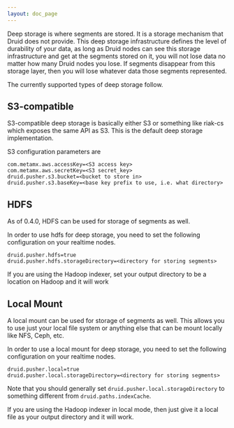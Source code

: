 ```yaml
---
layout: doc_page
---
```

Deep storage is where segments are stored.  It is a storage mechanism that Druid does not provide.  This deep storage infrastructure defines the level of durability of your data, as long as Druid nodes can see this storage infrastructure and get at the segments stored on it, you will not lose data no matter how many Druid nodes you lose.  If segments disappear from this storage layer, then you will lose whatever data those segments represented.

The currently supported types of deep storage follow.

## S3-compatible

S3-compatible deep storage is basically either S3 or something like riak-cs which exposes the same API as S3.  This is the default deep storage implementation.

S3 configuration parameters are

```
com.metamx.aws.accessKey=<S3 access key>
com.metamx.aws.secretKey=<S3 secret_key>
druid.pusher.s3.bucket=<bucket to store in>
druid.pusher.s3.baseKey=<base key prefix to use, i.e. what directory>
```

## HDFS

As of 0.4.0, HDFS can be used for storage of segments as well.  

In order to use hdfs for deep storage, you need to set the following configuration on your realtime nodes.

```
druid.pusher.hdfs=true
druid.pusher.hdfs.storageDirectory=<directory for storing segments>
```

If you are using the Hadoop indexer, set your output directory to be a location on Hadoop and it will work


## Local Mount

A local mount can be used for storage of segments as well.  This allows you to use just your local file system or anything else that can be mount locally like NFS, Ceph, etc.

In order to use a local mount for deep storage, you need to set the following configuration on your realtime nodes.

```
druid.pusher.local=true
druid.pusher.local.storageDirectory=<directory for storing segments>
```

Note that you should generally set `druid.pusher.local.storageDirectory` to something different from `druid.paths.indexCache`.

If you are using the Hadoop indexer in local mode, then just give it a local file as your output directory and it will work.
